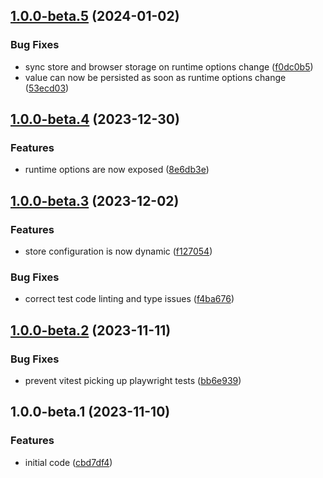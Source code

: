 ## [1.0.0-beta.5](https://github.com/drtrt-org/give-svelte-store-persistence-behaviour/compare/v1.0.0-beta.4...v1.0.0-beta.5) (2024-01-02)


### Bug Fixes

* sync store and browser storage on runtime options change ([f0dc0b5](https://github.com/drtrt-org/give-svelte-store-persistence-behaviour/commit/f0dc0b5e39c45f1982155ed4e6f6d13b72570a17))
* value can now be persisted as soon as runtime options change ([53ecd03](https://github.com/drtrt-org/give-svelte-store-persistence-behaviour/commit/53ecd0381f1b49a72d7936d5dbcf4ef573f6e5c9))

## [1.0.0-beta.4](https://github.com/drtrt-org/give-svelte-store-persistence-behaviour/compare/v1.0.0-beta.3...v1.0.0-beta.4) (2023-12-30)


### Features

* runtime options are now exposed ([8e6db3e](https://github.com/drtrt-org/give-svelte-store-persistence-behaviour/commit/8e6db3edda72fdeac80a75fff82e1b120b262d54))

## [1.0.0-beta.3](https://github.com/drtrt-org/give-svelte-store-persistence-behaviour/compare/v1.0.0-beta.2...v1.0.0-beta.3) (2023-12-02)


### Features

* store configuration is now dynamic ([f127054](https://github.com/drtrt-org/give-svelte-store-persistence-behaviour/commit/f127054df22e214a0234e7cf982a97347c473ec4))


### Bug Fixes

* correct test code linting and type issues ([f4ba676](https://github.com/drtrt-org/give-svelte-store-persistence-behaviour/commit/f4ba6761de4c2a7c3a3e8bcdf5c96770bfe68492))

## [1.0.0-beta.2](https://github.com/drtrt-org/give-svelte-store-persistence-behaviour/compare/v1.0.0-beta.1...v1.0.0-beta.2) (2023-11-11)


### Bug Fixes

* prevent vitest picking up playwright tests ([bb6e939](https://github.com/drtrt-org/give-svelte-store-persistence-behaviour/commit/bb6e93947426a34a29c9b641071580f7791fd7d3))

## 1.0.0-beta.1 (2023-11-10)


### Features

* initial code ([cbd7df4](https://github.com/drtrt-org/give-svelte-store-persistence-behaviour/commit/cbd7df453da6145032f96c025ad91d2c03783e68))
